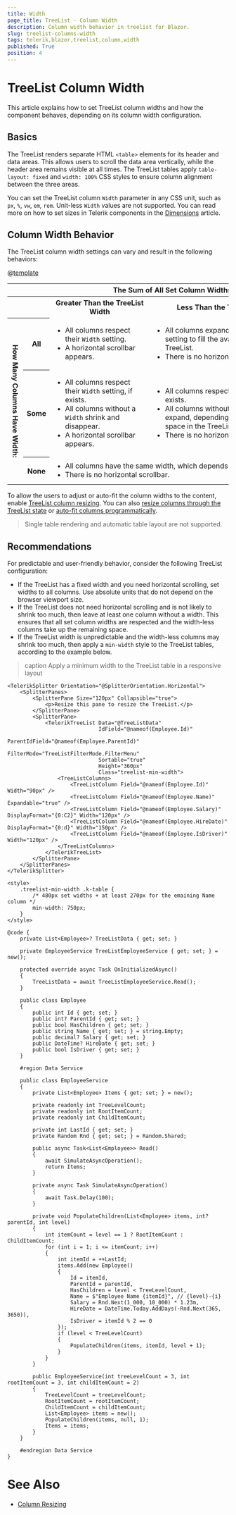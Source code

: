 ```yaml
---
title: Width
page_title: TreeList - Column Width
description: Column width behavior in treelist for Blazor.
slug: treelist-columns-width
tags: telerik,blazor,treelist,column,width
published: True
position: 4
---
```


# TreeList Column Width

This article explains how to set TreeList column widths and how the component behaves, depending on its column width configuration.

## Basics

The TreeList renders separate HTML `<table>` elements for its header and data areas. This allows users to scroll the data area vertically, while the header area remains visible at all times. The TreeList tables apply `table-layout: fixed` and `width: 100%` CSS styles to ensure column alignment between the three areas.

You can set the TreeList column `Width` parameter in any CSS unit, such as `px`, `%`, `vw`, `em`, `rem`. Unit-less `Width` values are not supported. You can read more on how to set sizes in Telerik components in the [Dimensions](slug:common-features/dimensions) article.

## Column Width Behavior

The TreeList column width settings can vary and result in the following behaviors:

@[template](/_contentTemplates/common/parameters-table-styles.md#multidimensional-table)

<table class="multi-dimensional-table">
    <colgroup><col style="width: 112px" /><col style="width: 70px" /><col /><col /></colgroup>
    <tr>
        <th>&nbsp;</th>
        <th>&nbsp;</th>
        <th colspan="2">The Sum of All Set Column Widths Is:</th>
    </tr>
    <tr>
        <th>&nbsp;</th>
        <th>&nbsp;</th>
        <th>Greater Than the TreeList Width</th>
        <th>Less Than the TreeList Width</th>
    </tr>
    <tr>
        <th style="writing-mode: vertical-lr;" rowspan="3">How Many Columns Have Width:</th>
        <th>All</th>
        <td><ul><li>All columns respect their <code>Width</code> setting.</li><li>A horizontal scrollbar appears.</li></ul></td>
        <td><ul><li>All columns expand beyond their <code>Width</code> setting to fill the available space in the TreeList.</li><li>There is no horizontal scrollbar.</li></ul></td>
    </tr>
    <tr>
        <th>Some</th>
        <td><ul><li>All columns respect their <code>Width</code> setting, if exists.</li><li>All columns without a <code>Width</code> shrink and disappear.</li><li>A horizontal scrollbar appears.</li></ul></td>
        <td><ul><li>All columns respect their <code>Width</code> setting, if exists.</li><li>All columns without a <code>Width</code> shrink or expand, depending on the remaining space in the TreeList.</li><li>There is no horizontal scrollbar.</li></ul></td>
    </tr>
    <tr>
        <th>None</th>
        <td colspan="2"><ul style="margin: .5em auto; width: max-content;"><li>All columns have the same width, which depends on the TreeList width.</li><li>There is no horizontal scrollbar.</li></ul></td>
    </tr>
</table>

To allow the users to adjust or auto-fit the column widths to the content, enable [TreeList column resizing](slug:treelist-columns-resize). You can also [resize columns through the TreeList state](slug:treelist-state#methods) or [auto-fit columns programmatically](slug:treelist-columns-resize#autofit-columns).

> Single table rendering and automatic table layout are not supported.

## Recommendations

For predictable and user-friendly behavior, consider the following TreeList configuration:

* If the TreeList has a fixed width and you need horizontal scrolling, set widths to all columns. Use absolute units that do not depend on the browser viewport size.
* If the TreeList does not need horizontal scrolling and is not likely to shrink too much, then leave at least one column without a width. This ensures that all set column widths are respected and the width-less columns take up the remaining space.
* If the TreeList width is unpredictable and the width-less columns may shrink too much, then apply a `min-width` style to the TreeList tables, according to the example below.

>caption Apply a minimum width to the TreeList table in a responsive layout

````RAZOR
<TelerikSplitter Orientation="@SplitterOrientation.Horizontal">
    <SplitterPanes>
        <SplitterPane Size="120px" Collapsible="true">
            <p>Resize this pane to resize the TreeList.</p>
        </SplitterPane>
        <SplitterPane>
            <TelerikTreeList Data="@TreeListData"
                             IdField="@nameof(Employee.Id)"
                             ParentIdField="@nameof(Employee.ParentId)"
                             FilterMode="TreeListFilterMode.FilterMenu"
                             Sortable="true"
                             Height="360px"
                             Class="treelist-min-width">
                <TreeListColumns>
                    <TreeListColumn Field="@nameof(Employee.Id)" Width="90px" />
                    <TreeListColumn Field="@nameof(Employee.Name)" Expandable="true" />
                    <TreeListColumn Field="@nameof(Employee.Salary)" DisplayFormat="{0:C2}" Width="120px" />
                    <TreeListColumn Field="@nameof(Employee.HireDate)" DisplayFormat="{0:d}" Width="150px" />
                    <TreeListColumn Field="@nameof(Employee.IsDriver)" Width="120px" />
                </TreeListColumns>
            </TelerikTreeList>
        </SplitterPane>
    </SplitterPanes>
</TelerikSplitter>

<style>
    .treelist-min-width .k-table {
        /* 480px set widths + at least 270px for the emaining Name column */
        min-width: 750px;
    }
</style>

@code {
    private List<Employee>? TreeListData { get; set; }

    private EmployeeService TreeListEmployeeService { get; set; } = new();

    protected override async Task OnInitializedAsync()
    {
        TreeListData = await TreeListEmployeeService.Read();
    }

    public class Employee
    {
        public int Id { get; set; }
        public int? ParentId { get; set; }
        public bool HasChildren { get; set; }
        public string Name { get; set; } = string.Empty;
        public decimal? Salary { get; set; }
        public DateTime? HireDate { get; set; }
        public bool IsDriver { get; set; }
    }

    #region Data Service

    public class EmployeeService
    {
        private List<Employee> Items { get; set; } = new();

        private readonly int TreeLevelCount;
        private readonly int RootItemCount;
        private readonly int ChildItemCount;

        private int LastId { get; set; }
        private Random Rnd { get; set; } = Random.Shared;

        public async Task<List<Employee>> Read()
        {
            await SimulateAsyncOperation();
            return Items;
        }

        private async Task SimulateAsyncOperation()
        {
            await Task.Delay(100);
        }

        private void PopulateChildren(List<Employee> items, int? parentId, int level)
        {
            int itemCount = level == 1 ? RootItemCount : ChildItemCount;
            for (int i = 1; i <= itemCount; i++)
            {
                int itemId = ++LastId;
                items.Add(new Employee()
                {
                    Id = itemId,
                    ParentId = parentId,
                    HasChildren = level < TreeLevelCount,
                    Name = $"Employee Name {itemId}", // {level}-{i}
                    Salary = Rnd.Next(1_000, 10_000) * 1.23m,
                    HireDate = DateTime.Today.AddDays(-Rnd.Next(365, 3650)),
                    IsDriver = itemId % 2 == 0
                });
                if (level < TreeLevelCount)
                {
                    PopulateChildren(items, itemId, level + 1);
                }
            }
        }

        public EmployeeService(int treeLevelCount = 3, int rootItemCount = 3, int childItemCount = 2)
        {
            TreeLevelCount = treeLevelCount;
            RootItemCount = rootItemCount;
            ChildItemCount = childItemCount;
            List<Employee> items = new();
            PopulateChildren(items, null, 1);
            Items = items;
        }
    }

    #endregion Data Service
}
````

# See Also

* [Column Resizing](slug:treelist-columns-resize)
